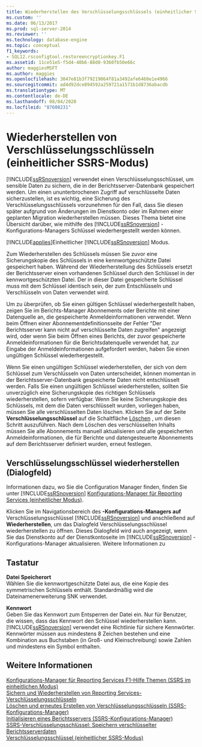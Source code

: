 ```yaml
---
title: Wiederherstellen des Verschlüsselungsschlüssels (einheitlicher SSRS-Modus) | Microsoft-Dokumentation
ms.custom: ''
ms.date: 06/13/2017
ms.prod: sql-server-2014
ms.reviewer: ''
ms.technology: database-engine
ms.topic: conceptual
f1_keywords:
- SQL12.rsconfigtool.restoreencryptionkey.F1
ms.assetid: 11ce51e5-f5d4-40b6-88d8-9360fb50e66c
author: maggiesMSFT
ms.author: maggies
ms.openlocfilehash: 3047e81b3f79219064f81a3492afe6460e1e4966
ms.sourcegitcommit: ad4d92dce894592a259721a1571b1d8736abacdb
ms.translationtype: MT
ms.contentlocale: de-DE
ms.lasthandoff: 08/04/2020
ms.locfileid: "87608231"
---
```

# <a name="restore-encryption-key-ssrs-native-mode"></a>Wiederherstellen von Verschlüsselungsschlüsseln (einheitlicher SSRS-Modus)
  [!INCLUDE[ssRSnoversion](../../includes/ssrsnoversion-md.md)] verwendet einen Verschlüsselungsschlüssel, um sensible Daten zu sichern, die in der Berichtsserver-Datenbank gespeichert werden. Um einen ununterbrochenen Zugriff auf verschlüsselte Daten sicherzustellen, ist es wichtig, eine Sicherung des Verschlüsselungsschlüssels vorzunehmen für den Fall, dass Sie diesen später aufgrund von Änderungen im Dienstkonto oder im Rahmen einer geplanten Migration wiederherstellen müssen. Dieses Thema bietet eine Übersicht darüber, wie mithilfe des [!INCLUDE[ssRSnoversion](../../includes/ssrsnoversion-md.md)] -Konfigurations-Managers Schlüssel wiederhergestellt werden können.  
  
 [!INCLUDE[applies](../../includes/applies-md.md)]Einheitlicher [!INCLUDE[ssRSnoversion](../../includes/ssrsnoversion-md.md)] Modus.  
  
 Zum Wiederherstellen des Schlüssels müssen Sie zuvor eine Sicherungskopie des Schlüssels in eine kennwortgeschützte Datei gespeichert haben. Während der Wiederherstellung des Schlüssels ersetzt der Berichtsserver einen vorhandenen Schlüssel durch den Schlüssel in der kennwortgeschützten Datei. Der in dieser Datei gespeicherte Schlüssel muss mit dem Schlüssel identisch sein, der zum Entschlüsseln und Verschlüsseln von Daten verwendet wird.  
  
 Um zu überprüfen, ob Sie einen gültigen Schlüssel wiederhergestellt haben, zeigen Sie im Berichts-Manager Abonnements oder Berichte mit einer Datenquelle an, die gespeicherte Anmeldeinformationen verwendet. Wenn beim Öffnen einer Abonnementdefinitionsseite der Fehler "Der Berichtsserver kann nicht auf verschlüsselte Daten zugreifen" angezeigt wird, oder wenn Sie beim Öffnen eines Berichts, der zuvor gespeicherte Anmeldeinformationen für die Berichtsdatenquelle verwendet hat, zur Eingabe der Anmeldeinformationen aufgefordert werden, haben Sie einen ungültigen Schlüssel wiederhergestellt.  
  
 Wenn Sie einen ungültigen Schlüssel wiederherstellen, der sich von dem Schlüssel zum Verschlüsseln von Daten unterscheidet, können momentan in der Berichtsserver-Datenbank gespeicherte Daten nicht entschlüsselt werden. Falls Sie einen ungültigen Schlüssel wiederherstellen, sollten Sie unverzüglich eine Sicherungskopie des richtigen Schlüssels wiederherstellen, sofern verfügbar. Wenn Sie keine Sicherungskopie des Schlüssels, mit dem die Daten verschlüsselt wurden, vorliegen haben, müssen Sie alle verschlüsselten Daten löschen. Klicken Sie auf der Seite **Verschlüsselungsschlüssel** auf die Schaltfläche [Löschen](../../../2014/sql-server/install/encryption-keys-ssrs-native-mode.md) , um diesen Schritt auszuführen. Nach dem Löschen des verschlüsselten Inhalts müssen Sie alle Abonnements manuell aktualisieren und alle gespeicherten Anmeldeinformationen, die für Berichte und datengesteuerte Abonnements auf dem Berichtsserver definiert wurden, erneut festlegen.  
  
## <a name="restore-encryption-key-dialog"></a>Verschlüsselungsschlüssel wiederherstellen (Dialogfeld)  
 Informationen dazu, wo Sie die Configuration Manager finden, finden Sie unter [!INCLUDE[ssRSnoversion](../../includes/ssrsnoversion-md.md)] [Konfigurations-Manager für Reporting Services &#40;einheitlicher Modus&#41;](../../../2014/sql-server/install/reporting-services-configuration-manager-native-mode.md).  
  
 Klicken Sie im Navigationsbereich des **-Konfigurations-Managers auf** Verschlüsselungsschlüssel [!INCLUDE[ssRSnoversion](../../includes/ssrsnoversion-md.md)] und anschließend auf **Wiederherstellen**, um das Dialogfeld Verschlüsselungsschlüssel wiederherstellen zu öffnen. Dieses Dialogfeld wird auch angezeigt, wenn Sie das Dienstkonto auf der Dienstkontoseite im [!INCLUDE[ssRSnoversion](../../includes/ssrsnoversion-md.md)] -Konfigurations-Manager aktualisieren. Weitere Informationen zu  
  
## <a name="options"></a>Tastatur  
 **Datei Speicherort**  
 Wählen Sie die kennwortgeschützte Datei aus, die eine Kopie des symmetrischen Schlüssels enthält. Standardmäßig wird die Dateinamenerweiterung SNK verwendet.  
  
 **Kennwort**  
 Geben Sie das Kennwort zum Entsperren der Datei ein. Nur für Benutzer, die wissen, dass das Kennwort den Schlüssel wiederherstellen kann. [!INCLUDE[ssRSnoversion](../../includes/ssrsnoversion-md.md)] verwendet eine Richtlinie für sichere Kennwörter. Kennwörter müssen aus mindestens 8 Zeichen bestehen und eine Kombination aus Buchstaben (in Groß- und Kleinschreibung) sowie Zahlen und mindestens ein Symbol enthalten.  
  
## <a name="see-also"></a>Weitere Informationen  
 [Konfigurations-Manager für Reporting Services F1-Hilfe Themen &#40;SSRS im einheitlichen Modus&#41;](../../../2014/sql-server/install/reporting-services-configuration-manager-f1-help-topics-ssrs-native-mode.md)   
 [Sichern und Wiederherstellen von Reporting Services-Verschlüsselungsschlüsseln](../../reporting-services/install-windows/ssrs-encryption-keys-back-up-and-restore-encryption-keys.md)   
 [Löschen und erneutes Erstellen von Verschlüsselungsschlüsseln &#40;SSRS-Konfigurations-Manager&#41;](../../reporting-services/install-windows/ssrs-encryption-keys-delete-and-re-create-encryption-keys.md)   
 [Initialisieren eines Berichtsservers (SSRS-Konfigurations-Manager)](../../reporting-services/install-windows/ssrs-encryption-keys-initialize-a-report-server.md)   
 [SSRS-Verschlüsselungsschlüssel: Speichern verschlüsselter Berichtsserverdaten](../../reporting-services/install-windows/ssrs-encryption-keys-store-encrypted-report-server-data.md)   
 [Verschlüsselungsschlüssel &#40;einheitlicher SSRS-Modus&#41;](../../../2014/sql-server/install/encryption-keys-ssrs-native-mode.md)  
  
  
